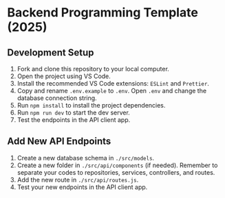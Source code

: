 # Backend Programming Template (2025)

## Development Setup

1. Fork and clone this repository to your local computer.
2. Open the project using VS Code.
3. Install the recommended VS Code extensions: `ESLint` and `Prettier`.
4. Copy and rename `.env.example` to `.env`. Open `.env` and change the database connection string.
5. Run `npm install` to install the project dependencies.
6. Run `npm run dev` to start the dev server.
7. Test the endpoints in the API client app.

## Add New API Endpoints

1. Create a new database schema in `./src/models`.
2. Create a new folder in `./src/api/components` (if needed). Remember to separate your codes to repositories, services, controllers, and routes.
3. Add the new route in `./src/api/routes.js`.
4. Test your new endpoints in the API client app.
